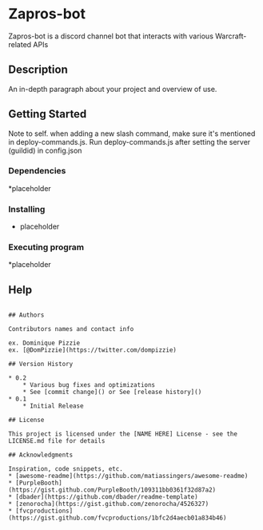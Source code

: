 # Zapros-bot
Zapros-bot is a discord channel bot that interacts with various Warcraft-related APIs

## Description

An in-depth paragraph about your project and overview of use.

## Getting Started
Note to self. when adding a new slash command, make sure it's mentioned in deploy-commands.js.
Run deploy-commands.js after setting the server (guildid) in config.json 

### Dependencies

*placeholder 
### Installing

* placeholder

### Executing program

*placeholder

## Help


```

## Authors

Contributors names and contact info

ex. Dominique Pizzie  
ex. [@DomPizzie](https://twitter.com/dompizzie)

## Version History

* 0.2
    * Various bug fixes and optimizations
    * See [commit change]() or See [release history]()
* 0.1
    * Initial Release

## License

This project is licensed under the [NAME HERE] License - see the LICENSE.md file for details

## Acknowledgments

Inspiration, code snippets, etc.
* [awesome-readme](https://github.com/matiassingers/awesome-readme)
* [PurpleBooth](https://gist.github.com/PurpleBooth/109311bb0361f32d87a2)
* [dbader](https://github.com/dbader/readme-template)
* [zenorocha](https://gist.github.com/zenorocha/4526327)
* [fvcproductions](https://gist.github.com/fvcproductions/1bfc2d4aecb01a834b46)
